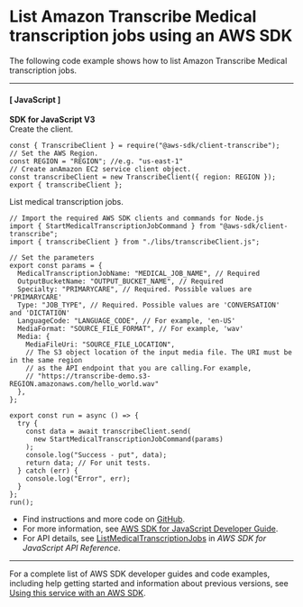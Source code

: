 # List Amazon Transcribe Medical transcription jobs using an AWS SDK<a name="example_transcribe_ListMedicalTranscriptionJobs_section"></a>

The following code example shows how to list Amazon Transcribe Medical transcription jobs\.

------
#### [ JavaScript ]

**SDK for JavaScript V3**  
Create the client\.  

```
const { TranscribeClient } = require("@aws-sdk/client-transcribe");
// Set the AWS Region.
const REGION = "REGION"; //e.g. "us-east-1"
// Create anAmazon EC2 service client object.
const transcribeClient = new TranscribeClient({ region: REGION });
export { transcribeClient };
```
List medical transcription jobs\.  

```
// Import the required AWS SDK clients and commands for Node.js
import { StartMedicalTranscriptionJobCommand } from "@aws-sdk/client-transcribe";
import { transcribeClient } from "./libs/transcribeClient.js";

// Set the parameters
export const params = {
  MedicalTranscriptionJobName: "MEDICAL_JOB_NAME", // Required
  OutputBucketName: "OUTPUT_BUCKET_NAME", // Required
  Specialty: "PRIMARYCARE", // Required. Possible values are 'PRIMARYCARE'
  Type: "JOB_TYPE", // Required. Possible values are 'CONVERSATION' and 'DICTATION'
  LanguageCode: "LANGUAGE_CODE", // For example, 'en-US'
  MediaFormat: "SOURCE_FILE_FORMAT", // For example, 'wav'
  Media: {
    MediaFileUri: "SOURCE_FILE_LOCATION",
    // The S3 object location of the input media file. The URI must be in the same region
    // as the API endpoint that you are calling.For example,
    // "https://transcribe-demo.s3-REGION.amazonaws.com/hello_world.wav"
  },
};

export const run = async () => {
  try {
    const data = await transcribeClient.send(
      new StartMedicalTranscriptionJobCommand(params)
    );
    console.log("Success - put", data);
    return data; // For unit tests.
  } catch (err) {
    console.log("Error", err);
  }
};
run();
```
+  Find instructions and more code on [GitHub](https://github.com/awsdocs/aws-doc-sdk-examples/tree/main/javascriptv3/example_code/transcribe#code-examples)\. 
+  For more information, see [AWS SDK for JavaScript Developer Guide](https://docs.aws.amazon.com/sdk-for-javascript/v3/developer-guide/transcribe-medical-examples-section.html#transcribe-list-medical-jobs)\. 
+  For API details, see [ListMedicalTranscriptionJobs](https://docs.aws.amazon.com/AWSJavaScriptSDK/v3/latest/clients/client-transcribe/classes/listmedicaltranscriptionjobscommand.html) in *AWS SDK for JavaScript API Reference*\. 

------

For a complete list of AWS SDK developer guides and code examples, including help getting started and information about previous versions, see [Using this service with an AWS SDK](getting-started-sdk.md#sdk-general-information-section)\.